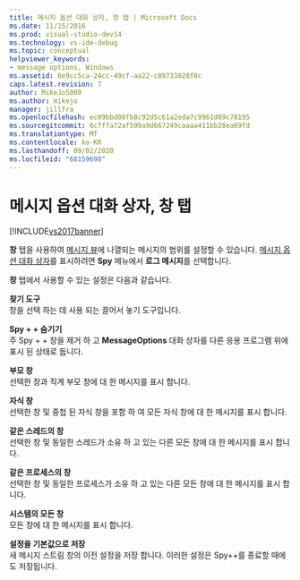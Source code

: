 ```yaml
---
title: 메시지 옵션 대화 상자, 창 탭 | Microsoft Docs
ms.date: 11/15/2016
ms.prod: visual-studio-dev14
ms.technology: vs-ide-debug
ms.topic: conceptual
helpviewer_keywords:
- message options, Windows
ms.assetid: 6e9cc5ca-24cc-49cf-aa22-c89733828f8c
caps.latest.revision: 7
author: MikeJo5000
ms.author: mikejo
manager: jillfra
ms.openlocfilehash: ec09bbd08fb8c92d5c61a2eda7c9961d09c78195
ms.sourcegitcommit: 6cfffa72af599a9d667249caaaa411bb28ea69fd
ms.translationtype: MT
ms.contentlocale: ko-KR
ms.lasthandoff: 09/02/2020
ms.locfileid: "68159698"
---
```

# <a name="windows-tab-message-options-dialog-box"></a>메시지 옵션 대화 상자, 창 탭
[!INCLUDE[vs2017banner](../includes/vs2017banner.md)]

**창** 탭을 사용하여 [메시지 뷰](../debugger/messages-view.md)에 나열되는 메시지의 범위를 설정할 수 있습니다. [메시지 옵션 대화 상자](../debugger/message-options-dialog-box.md)를 표시하려면 **Spy** 메뉴에서 **로그 메시지**를 선택합니다.  
  
 **창** 탭에서 사용할 수 있는 설정은 다음과 같습니다.  
  
 **찾기 도구**  
 창을 선택 하는 데 사용 되는 끌어서 놓기 도구입니다.  
  
 **Spy + + 숨기기**  
 주 Spy + + 창을 제거 하 고 **MessageOptions** 대화 상자를 다른 응용 프로그램 위에 표시 된 상태로 둡니다.  
  
 **부모 창**  
 선택한 창과 직계 부모 창에 대 한 메시지를 표시 합니다.  
  
 **자식 창**  
 선택한 창 및 중첩 된 자식 창을 포함 하 여 모든 자식 창에 대 한 메시지를 표시 합니다.  
  
 **같은 스레드의 창**  
 선택한 창 및 동일한 스레드가 소유 하 고 있는 다른 모든 창에 대 한 메시지를 표시 합니다.  
  
 **같은 프로세스의 창**  
 선택한 창 및 동일한 프로세스가 소유 하 고 있는 다른 모든 창에 대 한 메시지를 표시 합니다.  
  
 **시스템의 모든 창**  
 모든 창에 대 한 메시지를 표시 합니다.  
  
 **설정을 기본값으로 저장**  
 새 메시지 스트림 창의 이전 설정을 저장 합니다. 이러한 설정은 Spy++를 종료할 때에도 저장됩니다.
